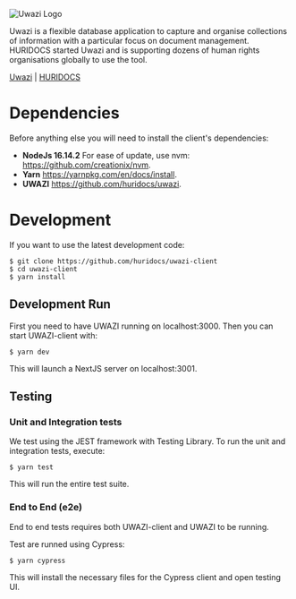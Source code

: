 <!-- @format -->

![Uwazi Logo](https://uwazi.io/assets/16369950628097kcvfquj74a.svg)

Uwazi is a flexible database application to capture and organise collections of information with a particular focus on document management. HURIDOCS started Uwazi and is supporting dozens of human rights organisations globally to use the tool.

[Uwazi](https://www.uwazi.io/) | [HURIDOCS](https://huridocs.org/)

# Dependencies

Before anything else you will need to install the client's dependencies:

- **NodeJs 16.14.2** For ease of update, use nvm: https://github.com/creationix/nvm.
- **Yarn** https://yarnpkg.com/en/docs/install.
- **UWAZI** https://github.com/huridocs/uwazi.

# Development

If you want to use the latest development code:

```
$ git clone https://github.com/huridocs/uwazi-client
$ cd uwazi-client
$ yarn install

```

## Development Run

First you need to have UWAZI running on localhost:3000.
Then you can start UWAZI-client with:

```
$ yarn dev
```

This will launch a NextJS server on localhost:3001.

## Testing

### Unit and Integration tests

We test using the JEST framework with Testing Library. To run the unit and integration tests, execute:

```
$ yarn test
```

This will run the entire test suite.

### End to End (e2e)

End to end tests requires both UWAZI-client and UWAZI to be running.

Test are runned using Cypress:

```
$ yarn cypress
```

This will install the necessary files for the Cypress client and open testing UI.
